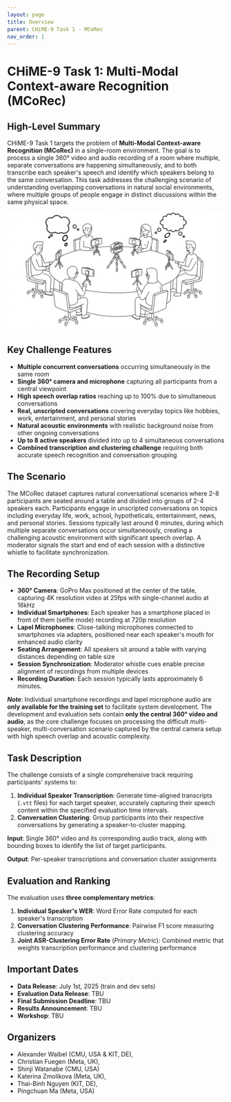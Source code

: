 ```yaml
---
layout: page
title: Overview
parent: CHiME-9 Task 1 - MCoRec
nav_order: 1
---
```


# CHiME-9 Task 1: Multi-Modal Context-aware Recognition (MCoRec)

## High-Level Summary

CHiME-9 Task 1 targets the problem of **Multi-Modal Context-aware Recognition (MCoRec)** in a single-room environment. The goal is to process a single 360° video and audio recording of a room where multiple, separate conversations are happening simultaneously, and to both transcribe each speaker's speech and identify which speakers belong to the same conversation. This task addresses the challenging scenario of understanding overlapping conversations in natural social environments, where multiple groups of people engage in distinct discussions within the same physical space.

![MCoRec Challenge Overview](images/mcorec_overview.png)

## Key Challenge Features

* **Multiple concurrent conversations** occurring simultaneously in the same room
* **Single 360° camera and microphone** capturing all participants from a central viewpoint
* **High speech overlap ratios** reaching up to 100% due to simultaneous conversations
* **Real, unscripted conversations** covering everyday topics like hobbies, work, entertainment, and personal stories
* **Natural acoustic environments** with realistic background noise from other ongoing conversations
* **Up to 8 active speakers** divided into up to 4 simultaneous conversations
* **Combined transcription and clustering challenge** requiring both accurate speech recognition and conversation grouping

## The Scenario

The MCoRec dataset captures natural conversational scenarios where 2-8 participants are seated around a table and divided into groups of 2-4 speakers each. Participants engage in unscripted conversations on topics including everyday life, work, school, hypotheticals, entertainment, news, and personal stories. Sessions typically last around 6 minutes, during which multiple separate conversations occur simultaneously, creating a challenging acoustic environment with significant speech overlap. A moderator signals the start and end of each session with a distinctive whistle to facilitate synchronization.

## The Recording Setup

* **360° Camera**: GoPro Max positioned at the center of the table, capturing 4K resolution video at 25fps with single-channel audio at 16kHz
* **Individual Smartphones**: Each speaker has a smartphone placed in front of them (selfie mode) recording at 720p resolution  
* **Lapel Microphones**: Close-talking microphones connected to smartphones via adapters, positioned near each speaker's mouth for enhanced audio clarity
* **Seating Arrangement**: All speakers sit around a table with varying distances depending on table size
* **Session Synchronization**: Moderator whistle cues enable precise alignment of recordings from multiple devices
* **Recording Duration**: Each session typically lasts approximately 6 minutes.

***Note***: Individual smartphone recordings and lapel microphone audio are **only available for the training set** to facilitate system development. The development and evaluation sets contain **only the central 360° video and audio**, as the core challenge focuses on processing the difficult multi-speaker, multi-conversation scenario captured by the central camera setup with high speech overlap and acoustic complexity.

## Task Description

The challenge consists of a single comprehensive track requiring participants' systems to:

1. **Individual Speaker Transcription**: Generate time-aligned transcripts (`.vtt` files) for each target speaker, accurately capturing their speech content within the specified evaluation time intervals.
2. **Conversation Clustering**: Group participants into their respective conversations by generating a speaker-to-cluster mapping.

**Input**: Single 360° video and its corresponding audio track, along with bounding boxes to identify the list of target participants. 

**Output**: Per-speaker transcriptions and conversation cluster assignments


## Evaluation and Ranking

The evaluation uses **three complementary metrics**:

1. **Individual Speaker's WER**: Word Error Rate computed for each speaker's transcription
2. **Conversation Clustering Performance**: Pairwise F1 score measuring clustering accuracy
3. **Joint ASR-Clustering Error Rate** (*Primary Metric*): Combined metric that weights transcription performance and clustering performance

## Important Dates

* **Data Release**: July 1st, 2025 (train and dev sets)
* **Evaluation Data Release**: TBU
* **Final Submission Deadline**: TBU  
* **Results Announcement**: TBU
* **Workshop**: TBU

## Organizers

- Alexander Waibel (CMU, USA & KIT, DE),
- Christian Fuegen (Meta, UK),
- Shinji Watanabe (CMU, USA)
- Katerina Zmolikova (Meta, UK),
- Thai-Binh Nguyen (KIT, DE),
- Pingchuan Ma (Meta, USA)
